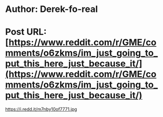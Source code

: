 # Author: Derek-fo-real
# Post URL: [https://www.reddit.com/r/GME/comments/o6zkms/im_just_going_to_put_this_here_just_because_it/](https://www.reddit.com/r/GME/comments/o6zkms/im_just_going_to_put_this_here_just_because_it/)


https://i.redd.it/m7nby10of7771.jpg